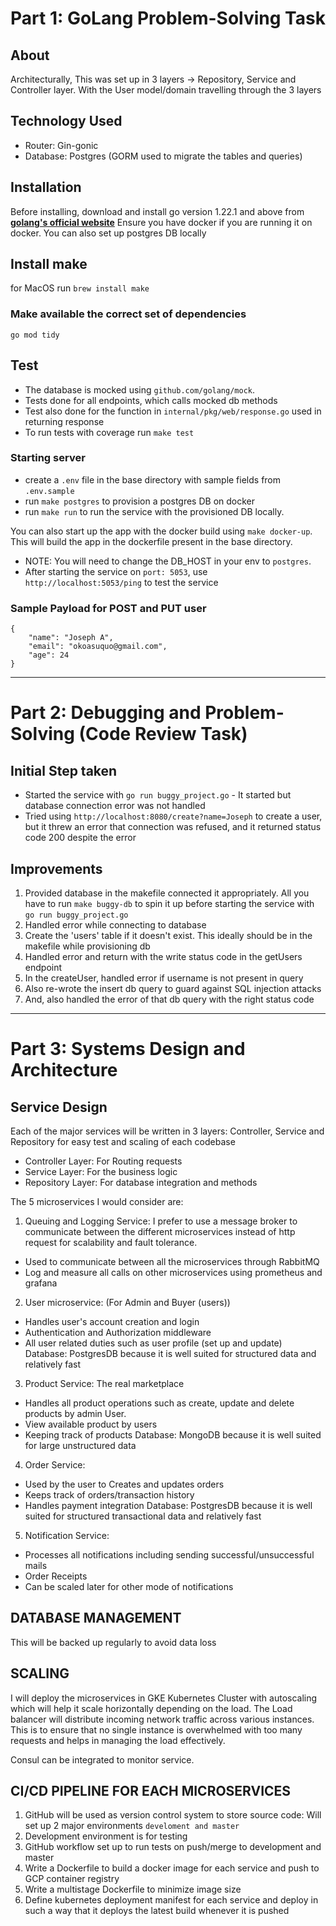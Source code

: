 # Part 1: GoLang Problem-Solving Task

## About
Architecturally, This was set up in 3 layers -> Repository, Service and Controller layer. With the User model/domain travelling through the 3 layers

## Technology Used
- Router: Gin-gonic
- Database: Postgres (GORM used to migrate the tables and queries)

## Installation
Before installing, download and install go version 1.22.1 and above from **[golang's official website](https://go.dev/doc/install)**
Ensure you have docker if you are running it on docker.
You can also set up postgres DB locally

## Install make
for MacOS run
```brew install make```

### Make available the correct set of dependencies
```go mod tidy```

## Test
- The database is mocked using `github.com/golang/mock`.
- Tests done for all endpoints, which calls mocked db methods
- Test also done for the function in `internal/pkg/web/response.go` used in returning response
- To run tests with coverage run `make test`

### Starting server
- create a `.env` file in the base directory with sample fields from `.env.sample`
- run `make postgres` to provision a postgres DB on docker
- run `make run` to run the service with the provisioned DB locally.

You can also start up the app with the docker build using `make docker-up`. 
This will build the app in the dockerfile present in the base directory.
- NOTE: You will need to change the DB_HOST in your env to `postgres`.
- After starting the service on `port: 5053`, use `http://localhost:5053/ping` to test the service


### Sample Payload for POST and PUT user
```
{
    "name": "Joseph A",
    "email": "okoasuquo@gmail.com",
    "age": 24
}
```


_______________________________________________________________________________________________________________________________________________________________________________________________


# Part 2: Debugging and Problem-Solving (Code Review Task)

## Initial Step taken
- Started the service with `go run buggy_project.go` - It started but database connection error was not handled
- Tried using `http://localhost:8080/create?name=Joseph` to create a user, but it threw an error that connection was refused, and it returned status code 200 despite the error

## Improvements
1. Provided database in the makefile connected it appropriately. All you have to run `make buggy-db` to spin it up before starting the service with `go run buggy_project.go`
2. Handled error while connecting to database
3. Create the 'users' table if it doesn't exist. This ideally should be in the makefile while provisioning db
4. Handled error and return with the write status code in the getUsers endpoint
5. In the createUser, handled error if username is not present in query
6. Also re-wrote the insert db query to guard against SQL injection attacks
7. And, also handled the error of that db query with the right status code



_______________________________________________________________________________________________________________________________________________________________________________________________


# Part 3: Systems Design and Architecture

## Service Design
Each of the major services will be written in 3 layers: Controller, Service and Repository for easy test and scaling of each codebase
- Controller Layer: For Routing requests
- Service Layer: For the business logic
- Repository Layer: For database integration and methods

The 5 microservices I would consider are:
1. Queuing and Logging Service: I prefer to use a message broker to communicate between the different microservices instead of http request for scalability and fault tolerance.
- Used to communicate between all the microservices through RabbitMQ
- Log and measure all calls on other microservices using prometheus and grafana

2. User microservice: (For Admin and Buyer (users))
- Handles user's account creation and login
- Authentication and Authorization middleware
- All user related duties such as user profile (set up and update)
Database: PostgresDB because it is well suited for structured data and relatively fast

3. Product Service: The real marketplace
- Handles all product operations such as create, update and delete products by admin User.
- View available product by users
- Keeping track of products
Database: MongoDB because it is well suited for large unstructured data

4. Order Service:
- Used by the user to Creates and updates orders
- Keeps track of orders/transaction history
- Handles payment integration
Database: PostgresDB because it is well suited for structured transactional data and relatively fast

5. Notification Service:
- Processes all notifications including sending successful/unsuccessful mails
- Order Receipts
- Can be scaled later for other mode of notifications

## DATABASE MANAGEMENT
This will be backed up regularly to avoid data loss

## SCALING
I will deploy the microservices in GKE Kubernetes Cluster with autoscaling which will help it scale horizontally depending on the load. The Load balancer will distribute incoming network traffic across various instances. 
This is to ensure that no single instance is overwhelmed with too many requests and helps in managing the load effectively.

Consul can be integrated to monitor service.


## CI/CD PIPELINE FOR EACH MICROSERVICES
1. GitHub will be used as version control system to store source code: Will set up 2 major environments `develoment and master`
2. Development environment is for testing
3. GitHub workflow set up to run tests on push/merge to development and master
4. Write a Dockerfile to build a docker image for each service and push to GCP container registry
5. Write a multistage Dockerfile to minimize image size 
6. Define kubernetes deployment manifest for each service and deploy in such a way that it deploys the latest build whenever it is pushed